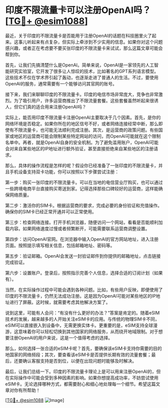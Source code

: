 # 印度不限流量卡可以注册OpenAI吗？[[TG💪+ @esim1088](https://t.me/s/esim1088)]

最近，关于印度的不限流量卡是否能用于注册OpenAI的话题在科技圈里火了起来。这事儿听起来有点复杂，但实际上牵涉到不少实用的信息。如果你对这个问题感兴趣，或者正在考虑要不要买张印度的不限流量卡来试试，那么这篇文章可能会帮到你。

首先，让我们先搞清楚什么是OpenAI。简单来说，OpenAI是一家领先的人工智能研究实验室，它开发了很多让人惊叹的技术，比如著名的GPT系列语言模型。这些技术不仅在学术界引起了轰动，也逐渐走进了普通人的生活。不过，要使用OpenAI的服务，通常需要有一个能够访问其官网的账号。

接下来，我们来聊聊印度的不限流量卡。印度的电信市场非常庞大，竞争也非常激烈。为了吸引用户，许多运营商推出了不限流量套餐。这些套餐虽然听起来很诱人，但它们真的适合用来注册OpenAI吗？

实际上，能否用印度不限流量卡注册OpenAI主要取决于几个因素。首先，是你的网络环境是否稳定。如果你所在的地区信号不好，或者网络连接经常中断，那么即使有不限流量卡，也可能无法顺利完成注册。其次，是运营商的政策问题。有些国家或地区的运营商可能会限制某些特定网站的访问，而OpenAI可能就在这个限制名单中。再者，就是OpenAI自身的安全机制。为了避免滥用账户，OpenAI可能会对来自某些地区的IP地址进行额外验证，甚至直接拒绝来自某些地区的注册请求。

那么，具体的操作流程是怎样的呢？假设你已经准备了一张印度的不限流量卡，并且手机设备支持双卡功能，你可以按照以下步骤尝试注册：

第一步：购买一张印度的不限流量卡。可以在当地的电信营业厅购买，也可以通过一些跨境电商平台直接购买寄送到家。记得选择那些口碑较好的运营商，这样能确保网络质量。

第二步：激活你的SIM卡。根据运营商的要求，完成必要的身份验证和充值操作。确保你的SIM卡已经正常开通并可以正常使用。

第三步：检查网络连接。打开手机浏览器，随便访问一个网站，看看是否能顺利加载内容。如果网络速度过慢或者频繁断开，可能需要联系运营商调整设置。

第四步：访问OpenAI官网。在浏览器中输入OpenAI的官方网站地址，进入注册页面。按照提示填写相关信息，包括邮箱地址、密码等。

第五步：验证邮箱。OpenAI会发送一封验证邮件到你提供的邮箱地址，点击链接完成验证。

第六步：设置账户。登录后，按照指示完善个人信息，选择合适的订阅计划（如果有）。

当然，在实际操作过程中可能会遇到各种问题。比如，有些用户反映，即便使用了印度的不限流量卡，仍然无法成功注册。这是因为OpenAI可能对某些地区的IP地址进行了屏蔽。这时候，就需要考虑其他解决方案了。

说到这里，可能有人会问：“有没有什么更好的办法？”答案是肯定的。随着eSIM技术的发展，越来越多的人开始关注eSIM卡的应用。与传统的物理SIM卡不同，eSIM可以直接嵌入到设备中，无需更换实体卡。更重要的是，eSIM支持全球漫游，这意味着你可以轻松切换到其他国家的网络服务，从而绕开地域限制。对于想要注册OpenAI的用户来说，这是一个值得考虑的选择。

那么，如何选择一张合适的eSIM卡呢？首先，要确保该eSIM卡支持你需要的目的地国家的网络频段；其次，要查看该eSIM卡是否提供长期有效的流量套餐；最后，还要确认客服支持是否到位，以便在出现问题时能够及时解决。

最后，让我们总结一下。印度的不限流量卡理论上是可以用来注册OpenAI的，但在实际操作中可能会受到多种因素的影响。如果你想提高成功率，不妨尝试使用eSIM卡。无论选择哪种方式，都需要耐心和细心地处理每一个细节。希望这篇文章对你有所帮助！

[[TG💪+ @esim1088](https://t.me/s/esim1088) ![Image](https://i.postimg.cc/4NQfJmqS/Snipaste-2025-05-13-00-14-12.png)]